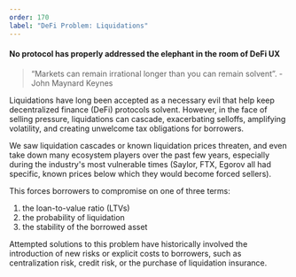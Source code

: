 ```yaml
---
order: 170
label: "DeFi Problem: Liquidations"
---
```


#### No protocol has properly addressed the elephant in the room of DeFi UX

> “Markets can remain irrational longer than you can remain solvent”. - John Maynard Keynes

Liquidations have long been accepted as a necessary evil that help keep decentralized finance (DeFi) protocols solvent. However, in the face of selling pressure, liquidations can cascade, exacerbating selloffs, amplifying volatility, and creating unwelcome tax obligations for borrowers.

We saw liquidation cascades or known liquidation prices threaten, and even take down many ecosystem players over the past few years, especially during the industry's most vulnerable times (Saylor, FTX, Egorov all had specific, known prices below which they would become forced sellers).

This forces borrowers to compromise on one of three terms:

1. the loan-to-value ratio (LTVs)
2. the probability of liquidation
3. the stability of the borrowed asset

Attempted solutions to this problem have historically involved the introduction of new risks or explicit costs to borrowers, such as centralization risk, credit risk, or the purchase of liquidation insurance.
